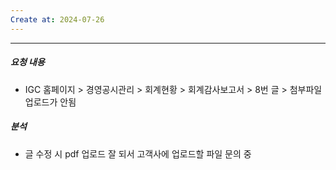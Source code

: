 ```yaml
---
Create at: 2024-07-26
---
```

---

##### 요청 내용
- IGC 홈페이지 > 경영공시관리 > 회계현황 > 회계감사보고서 > 8번 글 > 첨부파일 업로드가 안됨


##### 분석
- 글 수정 시 pdf 업로드 잘 되서 고객사에 업로드할 파일 문의 중